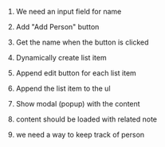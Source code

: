 1. We need an input field for name
2. Add "Add Person" button
3. Get the name when the button is clicked
4. Dynamically create list item
5. Append edit button for each list item
6. Append the list item to the ul


1. Show modal (popup) with the content 
2. content should be loaded with related note

1. we need a way to keep track of person
